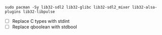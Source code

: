 ```
sudo pacman -Sy lib32-sdl2 lib32-glibc lib32-sdl2_mixer lib32-alsa-plugins lib32-libpulse
```

* [ ] Replace C types with stdint
* [ ] Replace qboolean with stdbool
